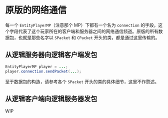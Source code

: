 # 原版的网络通信

每一个 `EntityPlayerMP`（注意那个 MP）下都有一个名为 `connection` 的字段，这个字段代表了这个玩家所在的客户端和服务器之间的网络通信频道。原版的所有数据包，也就是那些名字以 `SPacket` 和 `CPacket` 开头的类，都是通过这里传输的。  

## 从逻辑服务器向逻辑客户端发包

```java
EntityPlayerMP player = ...;
player.connection.sendPacket(...);
```

至于数据包的构造，请参考各个 `SPacket` 开头的类的具体细节，这里不作赘述。

## 从逻辑客户端向逻辑服务器发包

WIP
